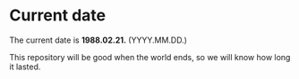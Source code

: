 # Current date

The current date is **1988.02.21.** (YYYY.MM.DD.)

This repository will be good when the world ends, so we will know how long it lasted.